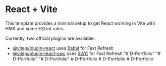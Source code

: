 # React + Vite

This template provides a minimal setup to get React working in Vite with HMR and some ESLint rules.

Currently, two official plugins are available:

- [@vitejs/plugin-react](https://github.com/vitejs/vite-plugin-react/blob/main/packages/plugin-react/README.md) uses [Babel](https://babeljs.io/) for Fast Refresh
- [@vitejs/plugin-react-swc](https://github.com/vitejs/vite-plugin-react-swc) uses [SWC](https://swc.rs/) for Fast Refresh
"# D-Portfolio" 
"# D-Portfolio" 
"# D-Portfolio" 
#   D - P o r t f o l i o  
 #   D - P o r t f o l i o  
 #   D - P o r t f o l i o  
 